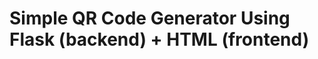 Simple QR Code Generator Using Flask (backend) + HTML (frontend)
===============================================================